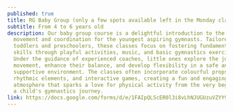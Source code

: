 ```yaml
---
published: true
title: RG Baby Group (only a few spots available left in the Monday class)
subtitle: From 4 to 6 years old
description: Our baby group course is a delightful introduction to the world of
  movement and coordination for the youngest aspiring gymnasts. Tailored for
  toddlers and preschoolers, these classes focus on fostering fundamental motor
  skills through playful activities, music, and basic gymnastics exercises.
  Under the guidance of experienced coaches, little ones explore the joy of
  movement, enhance their balance, and develop flexibility in a safe and
  supportive environment. The classes often incorporate colourful props,
  rhythmic elements, and interactive games, creating a fun and engaging
  atmosphere that sparks a love for physical activity from the very beginning of
  a child's gymnastics journey.
link: https://docs.google.com/forms/d/e/1FAIpQLScER0l3i8vLhNJUGUzuVZYY9Oh5LHoruKhjL-fjghVlNZpA8g/viewform?usp=sf_link
---
```


